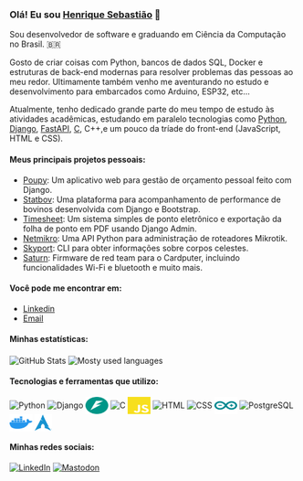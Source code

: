 ### Olá! Eu sou [Henrique Sebastião](https://x.com/hick_hs) 👋

Sou desenvolvedor de software e graduando em Ciência da Computação no Brasil. 🇧🇷

Gosto de criar coisas com Python, bancos de dados SQL, Docker e estruturas de back-end modernas para resolver problemas
das pessoas ao meu redor. Ultimamente também venho me aventurando no estudo e desenvolvimento para embarcados como Arduino, ESP32, etc...

Atualmente, tenho dedicado grande parte do meu tempo de estudo às atividades acadêmicas, estudando em paralelo tecnologias como [Python](https://github.com/henriquesebastiao?tab=repositories&q=&type=&language=python&sort=), [Django](https://github.com/henriquesebastiao?tab=repositories&q=django&type=&language=&sort=), [FastAPI](https://github.com/henriquesebastiao?tab=repositories&q=fastapi&type=&language=&sort=), [C](https://github.com/henriquesebastiao?tab=repositories&q=&type=&language=c&sort=), C++,e um pouco da tríade do front-end (JavaScript, HTML e CSS).

#### Meus principais projetos pessoais:

* [Poupy](https://github.com/henriquesebastiao/poupy): Um aplicativo web para gestão de orçamento pessoal feito com Django.
* [Statbov](https://github.com/henriquesebastiao/statbov): Uma plataforma para acompanhamento de performance de bovinos desenvolvida com Django e Bootstrap.
* [Timesheet](https://github.com/henriquesebastiao/timesheet): Um sistema simples de ponto eletrônico e exportação da folha de ponto em PDF usando Django Admin.
* [Netmikro](https://github.com/henriquesebastiao/netmikro): Uma API Python para administração de roteadores Mikrotik.
* [Skyport](https://github.com/henriquesebastiao/skyport): CLI para obter informações sobre corpos celestes.
* [Saturn](https://github.com/henriquesebastiao/saturn): Firmware de red team para o Cardputer, incluindo funcionalidades Wi-Fi e bluetooth e muito mais.

#### Você pode me encontrar em:

* [Linkedin](https://www.linkedin.com/in/henriquesebastiao/)
* [Email](mailto:contato@henriquesebastiao.com)

#### Minhas estatísticas:
<!-- GitHub Stats Docs: https://github.com/anuraghazra/github-readme-stats -->
<div style="display: inline_block">
  <img height=200 align="center" src="https://github-readme-stats.vercel.app/api?username=henriquesebastiao&theme=github_dark&show_icons=true&icon_color=4B8DDA&border_color=3D444D&locale=pt-br&custom_title=Contribuições&border_radius=5" target="_blank" alt="GitHub Stats">
  <img height=200 align="center" src="https://github-readme-stats.vercel.app/api/top-langs/?username=henriquesebastiao&locale=pt-br&layout=compact&theme=github_dark&exclude_repo=data-science-from-scrath,fastapi-do-zero,henriquesebastiao.github.io,uart,modernizacao-manejo,RouterBOARD-Scripts&border_color=3D444D&border_radius=5&langs_count=8" target="_blank" alt="Mosty used languages">
</div>

<div style="display: inline_block; pointer-events: none;">
  <h4>Tecnologias e ferramentas que utilizo:</h4>
  <img align="center" alt="Python" height="30" width="40" src="https://cdn.jsdelivr.net/gh/devicons/devicon@latest/icons/python/python-original.svg">
  <img align="center" alt="Django" height="30" width="40" src="https://cdn.jsdelivr.net/gh/devicons/devicon@latest/icons/django/django-plain.svg">
  <img align="center" alt="FastAPI" height="30" width="40" style="color: green;" src="img/fastapi.svg">
  <img align="center" alt="C" height="30" width="40" src="https://cdn.jsdelivr.net/gh/devicons/devicon@latest/icons/c/c-original.svg">
  <img align="center" alt="JS" height="30" width="40" src="img/js.svg">
  <img align="center" alt="HTML" height="30" width="40" src="https://cdn.jsdelivr.net/gh/devicons/devicon@latest/icons/html5/html5-original.svg">
  <img align="center" alt="CSS" height="30" width="40" src="https://cdn.jsdelivr.net/gh/devicons/devicon@latest/icons/css3/css3-original.svg">
  <img align="center" alt="Arduino" height="30" width="40" src="img/arduino.svg">
  <img align="center" alt="PostgreSQL" height="30" width="40" src="https://cdn.jsdelivr.net/gh/devicons/devicon@latest/icons/postgresql/postgresql-plain.svg">
  <img align="center" alt="Docker" height="30" width="40" src="img/docker.svg">
  <img align="center" alt="Arch Linux" width="30px" src="img/arch.svg">
</div>

<div style="display: inline_block">
  <h4>Minhas redes sociais:</h4>
  <a href="https://www.linkedin.com/in/henriquesebastiao/" target="_blank"><img src="https://img.shields.io/badge/LinkedIn-0A66C2?style=flat&logo=linkedin&logoColor=white" target="_blank" alt="LinkedIn"></a>
  <a href="https://bolha.us/@henriquesebastiao" target="_blank"><img src="https://img.shields.io/badge/Mastodon-6364FF?style=flat&logo=mastodon&logoColor=white" target="_blank" alt="Mastodon"></a>
</div>
